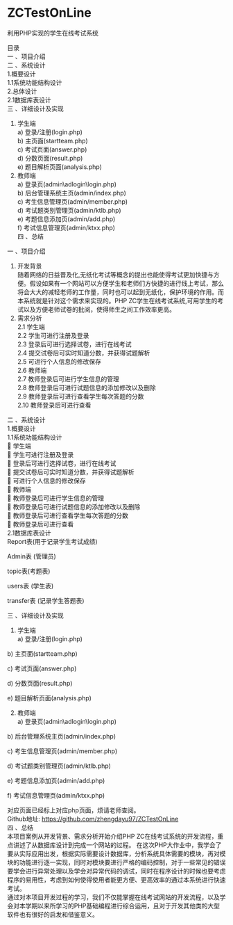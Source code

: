# ZCTestOnLine
利用PHP实现的学生在线考试系统

目录  
一 、项目介绍  
二 、系统设计  
1.概要设计  
1.1系统功能结构设计  
2.总体设计  
2.1数据库表设计  
三 、详细设计及实现  
1.	学生端  
a)	登录/注册(login.php)  
b)	主页面(startteam.php)  
c)	考试页面(answer.php)  
d)	分数页面(result.php)  
e)	题目解析页面(analysis.php)  
2.	教师端  
a)	登录页(admin\adlogin\login.php)  
b)	后台管理系统主页(admin/index.php)  
c)	考生信息管理页(admin/member.php)  
d)	考试题类别管理页(admin/ktlb.php)  
e)	考题信息添加页(admin/add.php)  
f)	考试信息管理页(admin/ktxx.php)  
四 、总结  
 
一 、项目介绍  
1.	开发背景  
随着网络的日益晋及化,无纸化考试等概念的提出也能使得考试更加快捷与方便。假设如果有一个网站可以方便学生和老师们方快捷的进行线上考试，那么将会大大的减轻老师的工作量，同时也可以起到无纸化，保护环境的作用。而本系统就是针对这个需求来实现的。PHP ZC学生在线考试系统,可用学生的考试以及方便老师试卷的批阅，使得师生之间工作效率更高。
2.	需求分析  
2.1	学生端  
2.2	学生可进行注册及登录  
2.3	登录后可进行选择试卷，进行在线考试  
2.4	提交试卷后可实时知道分数，并获得试题解析  
2.5	可进行个人信息的修改保存  
2.6	教师端  
2.7	教师登录后可进行学生信息的管理  
2.8	教师登录后可进行试题信息的添加修改以及删除  
2.9	教师登录后可进行查看学生每次答题的分数  
2.10	教师登录后可进行查看  

二 、系统设计  
1.概要设计  
1.1系统功能结构设计  
	学生端  
	学生可进行注册及登录  
	登录后可进行选择试卷，进行在线考试  
	提交试卷后可实时知道分数，并获得试题解析  
	可进行个人信息的修改保存  
	教师端  
	教师登录后可进行学生信息的管理  
	教师登录后可进行试题信息的添加修改以及删除  
	教师登录后可进行查看学生每次答题的分数  
	教师登录后可进行查看  
 2.1数据库表设计  
Report表(用于记录学生考试成绩)  
 
Admin表 (管理员)  
 
topic表(考题表)  
 
users表 (学生表)  
 
transfer表 (记录学生答题表)  
 

三 、详细设计及实现  
1.	学生端  
a)	登录/注册(login.php)  
 
b)	主页面(startteam.php)  
 
c)	考试页面(answer.php)  
 
d)	分数页面(result.php)  
 
e)	题目解析页面(analysis.php)  
 
2.	教师端  
a)	登录页(admin\adlogin\login.php)  
 
b)	后台管理系统主页(admin/index.php)  
 
c)	考生信息管理页(admin/member.php)  
 
d)	考试题类别管理页(admin/ktlb.php)  
 
e)	考题信息添加页(admin/add.php)  
 
f)	考试信息管理页(admin/ktxx.php)  
 

对应页面已经标上对应php页面，烦请老师查阅。  
Github地址: https://github.com/zhengdayu97/ZCTestOnLine  
四 、总结  
本项目案例从开发背景、需求分析开始介绍PHP ZC在线考试系统的开发流程，重点讲述了从数据库设计到完成一个网站的过程。
在这次PHP大作业中，我学会了要从实际应用出发，根据实际需要设计数据库，分析系统具体需要的模块，再对模块的功能进行逐一实现，同时对模块要进行严格的编码控制，对于一些常见的错误要学会进行异常处理以及学会对异常代码的调试，同时在程序设计的时候也要考虑程序的易用性，考虑到如何使得使用者能更方便、更高效率的通过本系统进行快速考试。  
通过对本项目开发过程的学习，我们不仅能掌握在线考试网站的开发流程，以及学会对本学期以来所学习的PHP基础编程进行综合运用，且对于开发其他类的大型软件也有很好的启发和借鉴意义。

